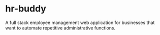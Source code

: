 # hr-buddy
A full stack employee management web application for businesses that want to automate repetitive administrative functions.
